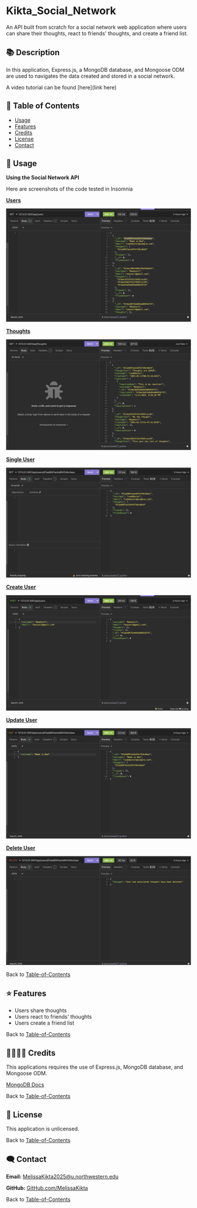 # Kikta_Social_Network
An API built from scratch for a social network web application where users can share their thoughts, react to friends' thoughts, and create a friend list.


## 📚 Description
In this application, Express.js, a MongoDB database, and Mongoose ODM are used to navigates the data created and stored in a social network. 

A video tutorial can be found [here](link here) 

## 🚀 Table of Contents
  * [Usage](#📝-Usage)
  * [Features](#⭐-features)
  * [Credits](#🫱🏽‍🫲🏾-credits)
  * [License](#📃-license)
  * [Contact](#🗨️-contact)

## 📝 Usage
<strong>Using the Social Network API</strong>

Here are screenshots of the code tested in Insomnia 

<u><strong>Users</strong></u>

![Navigation](./assets/images/users.png)



<u><strong>Thoughts</strong></u>

![Portfolio](./assets/images/thoughts.png)



<u><strong>Single User</strong></u>

![Portfolio](./assets/images/single_user.png)



<u><strong>Create User</strong></u>

![Portfolio](./assets/images/create_user.png)



<u><strong>Update User</strong></u>

![Portfolio](./assets/images/update_user.png)



<u><strong>Delete User</strong></u>

![Portfolio](./assets/images/delete_user.png)



Back to [Table-of-Contents](#🚀-table-of-contents)


## ⭐ Features
  * Users share thoughts
  * Users react to friends' thoughts
  * Users create a friend list


Back to [Table-of-Contents](#🚀-table-of-contents)


## 🫱🏽‍🫲🏾 Credits

This applications requires the use of Express.js, MongoDB database, and Mongoose ODM. 

[MongoDB Docs](https://www.mongodb.com/docs/)

Back to [Table-of-Contents](#🚀-table-of-contents)


## 📃 License
This application is unlicensed. 

Back to [Table-of-Contents](#🚀-table-of-contents)


## 🗨️ Contact

  <strong>Email:</strong> [MelissaKikta2025@u.northwestern.edu](mailto:MelissaKikta@u.northwestern.edu)
  
  <strong>GitHub:</strong> [GitHub.com/MelissaKikta](https://github.com/melissakikta)

Back to [Table-of-Contents](#🚀-table-of-contents)

